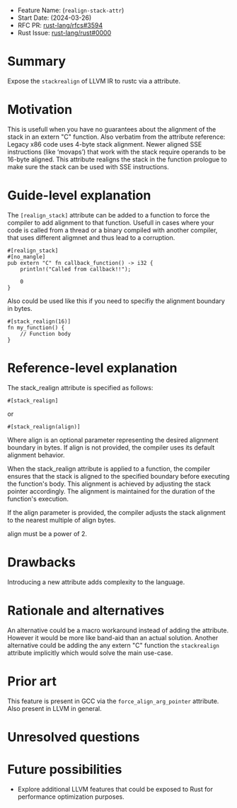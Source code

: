 - Feature Name: (`realign-stack-attr`)
- Start Date: (2024-03-26)
- RFC PR: [rust-lang/rfcs#3594](https://github.com/rust-lang/rfcs/pull/3594)
- Rust Issue: [rust-lang/rust#0000](https://github.com/rust-lang/rust/issues/0000)

# Summary
[summary]: #summary

Expose the `stackrealign` of LLVM IR to rustc via a attribute.

# Motivation
[motivation]: #motivation
This is usefull when you have no guarantees about the alignment of the stack in an extern "C" function.
Also verbatim from the attribute reference:
Legacy x86 code uses 4-byte stack alignment. Newer aligned SSE instructions (like ‘movaps’) that work with the stack require operands to be 16-byte aligned. This attribute realigns the stack in the function prologue to make sure the stack can be used with SSE instructions.

# Guide-level explanation
[guide-level-explanation]: #guide-level-explanation
The `[realign_stack]` attribute can be added to a function to force the compiler to add alignment to that function.
Usefull in cases where your code is called from a thread or a binary compiled with another compiler, that uses different aligmnet and thus lead to a corruption.

```
#[realign_stack]
#[no_mangle]
pub extern "C" fn callback_function() -> i32 {
    println!("Called from callback!!");

    0
}
```

Also could be used like this if you need to specifiy the alignment boundary in bytes.

```
#[stack_realign(16)]
fn my_function() {
    // Function body
}
```


# Reference-level explanation
[reference-level-explanation]: #reference-level-explanation
The stack_realign attribute is specified as follows:
```
#[stack_realign]
```
or
```
#[stack_realign(align)]
```

Where align is an optional parameter representing the desired alignment boundary in bytes. If align is not provided, the compiler uses its default alignment behavior.

When the stack_realign attribute is applied to a function, the compiler ensures that the stack is aligned to the specified boundary before executing the function's body. This alignment is achieved by adjusting the stack pointer accordingly. The alignment is maintained for the duration of the function's execution.

If the align parameter is provided, the compiler adjusts the stack alignment to the nearest multiple of align bytes.

align must be a power of 2.

# Drawbacks
[drawbacks]: #drawbacks
Introducing a new attribute adds complexity to the language.

# Rationale and alternatives
[rationale-and-alternatives]: #rationale-and-alternatives
An alternative could be a macro workaround instead of adding the attribute.
However it would be more like band-aid than an actual solution.
Another alternative could be adding the any extern "C" function the `stackrealign` attribute implicitly which would solve the main use-case.

# Prior art
[prior-art]: #prior-art
This feature is present in GCC via the `force_align_arg_pointer` attribute.
Also present in LLVM in general.

# Unresolved questions
[unresolved-questions]: #unresolved-questions

# Future possibilities
[future-possibilities]: #future-possibilities
- Explore additional LLVM features that could be exposed to Rust for performance optimization purposes.
